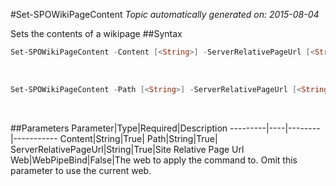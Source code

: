 #Set-SPOWikiPageContent
*Topic automatically generated on: 2015-08-04*

Sets the contents of a wikipage
##Syntax
```powershell
Set-SPOWikiPageContent -Content [<String>] -ServerRelativePageUrl [<String>] [-Web [<WebPipeBind>]]
```
&nbsp;

```powershell
Set-SPOWikiPageContent -Path [<String>] -ServerRelativePageUrl [<String>] [-Web [<WebPipeBind>]]
```
&nbsp;

##Parameters
Parameter|Type|Required|Description
---------|----|--------|-----------
Content|String|True|
Path|String|True|
ServerRelativePageUrl|String|True|Site Relative Page Url
Web|WebPipeBind|False|The web to apply the command to. Omit this parameter to use the current web.
